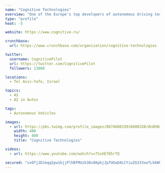 ```yaml
---
name: "Cognitive Technologies"
overview: "One of the Europe's top developers of autonomous driving technologies for ground transport, AI-based software and corporate business apps."
type: "profile"
heat: -5

website: https://www.cognitive.ru/

crunchbase:
  url: https://www.crunchbase.com/organization/cognitive-technologies

twitter:
  username: CognitivePilot
  url: https://twitter.com/CognitivePilot
  followers: 13868

locations:
  - Tel Aviv-Yafo, Israel

topics:
  - AI
  - AI in Autos

tags:
  - Autonomous Vehicles

images:
  - url: https://pbs.twimg.com/profile_images/887468833916600320/8nOhBX6V_400x400.jpg
    width: 400
    height: 400
    title: "Cognitive Technologies"

videos:
  - url: https://www.youtube.com/watch?v=7SxXEfB5rTQ

secured: "vxO7j2DJeqq2pw1bjjPlhBfMUzk38u98pbjJpfUOaD4LCYiuZG333xefLk6WkmCiPChW1jlOTh+4ls4YV2CJEY0yWG9mlLOwCktIrOAb0IUhfF5TLIrHGMwQbhBKqt84tf0le1hj8IknBVZ+f+2f8H2R9vRuBSAR0s1tzBfY9ZAiw3MmsX8CAK8iDlwwkhmfwEmzTD5WhADh0yqnkYywQCJ8Wb4HtX9Kec3eP+ZEB/EnrAF241ig+PnQpdxIIaCzNm8NWAXyaHB56FekavcU5A==;F7w7qzc+ZjLHc+9w5M8mrA=="
---
```


